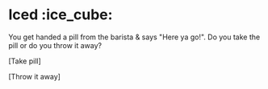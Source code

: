 <h1>Iced :ice_cube:</h1>

<p>You get handed a pill from the barista & says "Here ya go!". Do you take the pill or do you throw it away?</p>

<p>[Take pill]</p>

<p>[Throw it away]</p>